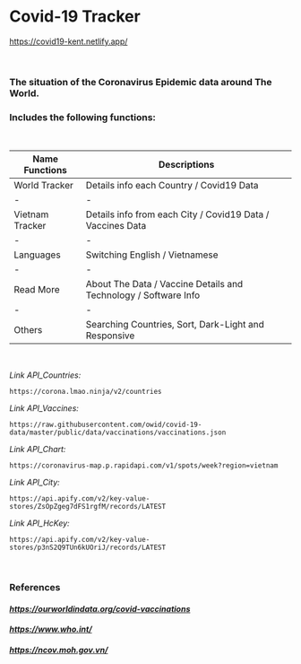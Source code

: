 # Covid-19 Tracker
https://covid19-kent.netlify.app/

<br>

### The situation of the Coronavirus Epidemic data around The World.
### Includes the following functions:
<br>

|Name Functions|Descriptions|
|-|-|
|World Tracker|Details info each Country / Covid19 Data|
|-|-|
|Vietnam Tracker|Details info from each City / Covid19 Data / Vaccines Data|
|-|-|
|Languages|Switching English / Vietnamese|
|-|-|
|Read More|About The Data / Vaccine Details and Technology / Software Info|
|-|-|
|Others|Searching Countries, Sort, Dark-Light and Responsive|
<br>


_Link API_Countries:_
```
https://corona.lmao.ninja/v2/countries
```

_Link API_Vaccines:_
```
https://raw.githubusercontent.com/owid/covid-19-data/master/public/data/vaccinations/vaccinations.json
```

_Link API_Chart:_
```
https://coronavirus-map.p.rapidapi.com/v1/spots/week?region=vietnam
```

_Link API_City:_
```
https://api.apify.com/v2/key-value-stores/ZsOpZgeg7dFS1rgfM/records/LATEST
```

_Link API_HcKey:_
```
https://api.apify.com/v2/key-value-stores/p3nS2Q9TUn6kUOriJ/records/LATEST
```
<br>

### References
#### _https://ourworldindata.org/covid-vaccinations_
#### _https://www.who.int/_
#### _https://ncov.moh.gov.vn/_
